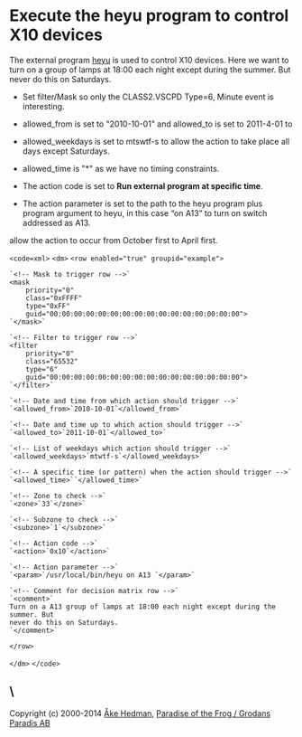 # Execute the heyu program to control X10 devices

The external program [heyu](http://heyu.tanj.com/) is used to control X10 devices. Here we want to turn on a group of lamps at 18:00 each night except during the summer. But never do this on Saturdays.


*  Set filter/Mask so only the CLASS2.VSCPD Type=6, Minute event is interesting. 

*  allowed_from is set to "2010-10-01"  and allowed_to is set to 2011-4-01 to 

*  allowed_weekdays is set to mtswtf-s to allow the action to take place all days except Saturdays. 

*  allowed_time is "*" as we have no timing constraints.

*  The action code is set to __Run external program at specific time__. 

*  The action parameter is set to the path to the heyu program plus program argument to heyu, in this case “on A13” to turn on switch addressed as A13. 
    
allow the action to occur from October first to April first. 


`<code=xml>`
`<dm>`
    `<row enabled="true" groupid="example">`     
 
    `<!-- Mask to trigger row -->`            
    <mask 
        priority="0" 
        class="0xFFFF" 
        type="0xFF" 
        guid="00:00:00:00:00:00:00:00:00:00:00:00:00:00:00:00">
    `</mask>`         
 
    `<!-- Filter to trigger row -->`         
    <filter
        priority="0" 
        class="65532" 
        type="6" 
        guid="00:00:00:00:00:00:00:00:00:00:00:00:00:00:00:00">
    `</filter>`         
 
    `<!-- Date and time from which action should trigger -->`         
    `<allowed_from>`2010-10-01`</allowed_from>`         
 
    `<!-- Date and time up to which action should trigger -->`         
    `<allowed_to>`2011-10-01`</allowed_to>`         
 
    `<!-- List of weekdays which action should trigger -->`        
    `<allowed_weekdays>`mtwtf-s`</allowed_weekdays>`         
 
    `<!-- A specific time (or pattern) when the action should trigger -->`
    `<allowed_time>``</allowed_time>` 
    
    `<!-- Zone to check -->`         
    `<zone>`33`</zone>`
 
    `<!-- Subzone to check -->`         
    `<subzone>`1`</subzone>`
 
    `<!-- Action code -->`         
    `<action>`0x10`</action>`         
 
    `<!-- Action parameter -->`         
    `<param>`/usr/local/bin/heyu on A13 `</param>`         
 
    `<!-- Comment for decision matrix row -->`         
    `<comment>`
    Turn on a A13 group of lamps at 18:00 each night except during the summer. But 
    never do this on Saturdays.
    `</comment>`   
 
`</row>` 

`</dm>`
`</code>`







\\ 
----
Copyright (c) 2000-2014 [Åke Hedman](mailto/akhe@grodansparadis.com), [Paradise of the Frog / Grodans Paradis AB](http://www.grodansparadis.com)

